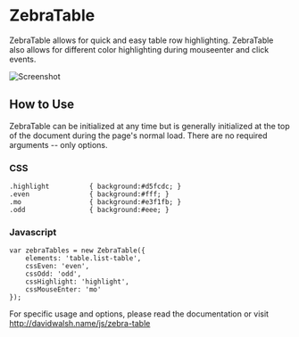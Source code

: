 ZebraTable
=========

ZebraTable allows for quick and easy table row highlighting. ZebraTable also allows for different color highlighting during mouseenter and click events.

![Screenshot](http://davidwalsh.name/dw-content/zebra-table-git.png)

How to Use
----------

ZebraTable can be initialized at any time but is generally initialized at the top of the document during the page's normal load.  There are no required arguments -- only options.

### CSS
	.highlight			{ background:#d5fcdc; }
	.even				{ background:#fff; }
	.mo					{ background:#e3f1fb; }
	.odd				{ background:#eee; }

### Javascript
	var zebraTables = new ZebraTable({
		elements: 'table.list-table',
		cssEven: 'even',
		cssOdd: 'odd',
		cssHighlight: 'highlight',
		cssMouseEnter: 'mo'
	});
	

For specific usage and options, please read the documentation or visit http://davidwalsh.name/js/zebra-table